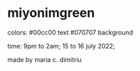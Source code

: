 # miyonimgreen

colors: #00cc00 text
        #070707 background

time: 9pm to 2am;
      15 to 16 july 2022;

made by maria c. dimitriu
